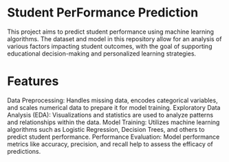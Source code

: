 # Student PerFormance Prediction
This project aims to predict student performance using machine learning algorithms. The dataset and model in this repository allow for an analysis of various factors impacting student outcomes, with the goal of supporting educational decision-making and personalized learning strategies.

# Features
Data Preprocessing: Handles missing data, encodes categorical variables, and scales numerical data to prepare it for model training.
Exploratory Data Analysis (EDA): Visualizations and statistics are used to analyze patterns and relationships within the data.
Model Training: Utilizes machine learning algorithms such as Logistic Regression, Decision Trees, and others to predict student performance.
Performance Evaluation: Model performance metrics like accuracy, precision, and recall help to assess the efficacy of predictions.
